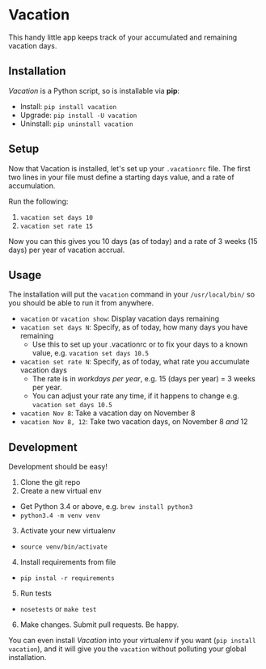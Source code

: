 # Vacation

This handy little app keeps track of your accumulated and remaining vacation
days.


## Installation

*Vacation* is a Python script, so is installable via **pip**:

* Install: `pip install vacation`
* Upgrade: `pip install -U vacation`
* Uninstall: `pip uninstall vacation`


## Setup

Now that Vacation is installed, let's set up your `.vacationrc` file.
The first two lines in your file must define a starting days value,
and a rate of accumulation.

Run the following:

1. `vacation set days 10`
2. `vacation set rate 15`

Now you can this gives you 10 days (as of today) and a rate of 3 weeks (15 days)
per year of vacation accrual.


## Usage

The installation will put the `vacation` command in your `/usr/local/bin/`
so you should be able to run it from anywhere.

* `vacation` or `vacation show`: Display vacation days remaining
* `vacation set days N`: Specify, as of today, how many days you have remaining
  * Use this to set up your .vacationrc or to fix your days to a known value,
  e.g. `vacation set days 10.5`
* `vacation set rate N`: Specify, as of today, what rate you accumulate vacation days
  * The rate is in *workdays per year*, e.g. 15 (days per year) = 3 weeks per year.
  * You can adjust your rate any time, if it happens to change
  e.g. `vacation set days 10.5`
* `vacation Nov 8`: Take a vacation day on November 8
* `vacation Nov 8, 12`: Take two vacation days, on November 8 *and* 12


## Development

Development should be easy!

1. Clone the git repo
2. Create a new virtual env
  * Get Python 3.4 or above, e.g. `brew install python3`
  * `python3.4 -m venv venv`
3. Activate your new virtualenv
  * `source venv/bin/activate`
4. Install requirements from file
  * `pip instal -r requirements`
5. Run tests
  * `nosetests` or `make test`
6. Make changes. Submit pull requests. Be happy.

You can even install *Vacation* into your virtualenv if you want (`pip install vacation`),
and it will give you the `vacation` without polluting your global installation.
